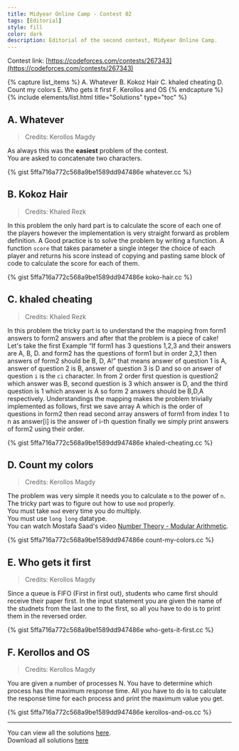```yaml
---
title: Midyear Online Camp - Contest 02
tags: [Editorial]
style: fill
color: dark
description: Editorial of the second contest, Midyear Online Camp.
---
```


Contest link: [https://codeforces.com/contests/267343](https://codeforces.com/contests/267343)

{% capture list_items %}
A. Whatever
B. Kokoz Hair
C. khaled cheating
D. Count my colors
E. Who gets it first
F. Kerollos and OS
{% endcapture %}
{% include elements/list.html title="Solutions" type="toc" %}

## A. Whatever

> Credits: Kerollos Magdy

As always this was the **easiest** problem of the contest.  
You are asked to concatenate two characters.

{% gist 5ffa716a772c568a9be1589dd947486e whatever.cc %}

## B. Kokoz Hair

> Credits: Khaled Rezk

In this problem the only hard part is to calculate the score of each one of the players however the implementation is very straight forward as problem definition. A Good practice is to solve the problem by writing a function. A function `score` that takes parameter a single integer the choice of each player and returns his score instead of copying and pasting same block of code to calculate the score for each of them.

{% gist 5ffa716a772c568a9be1589dd947486e koko-hair.cc %}

## C. khaled cheating

> Credits: Khaled Rezk

In this problem the tricky part is to understand the the mapping from form1 answers to form2 answers and after that the problem is a piece of cake!
Let's take the first Example “If form1 has 3 questions 1,2,3 and their answers are A, B, D. and form2 has the questions of form1 but in order 2,3,1 then answers of form2 should be B, D, A!”
that means answer of question 1 is A, answer of question 2 is B, answer of question 3 is D and so on
answer of question `i` is the `ci` character.
In from 2 order first question is question2 which answer was B, second question is 3 which answer is D, and the third question is 1 which answer is A so form 2 answers should be B,D,A respectively.
Understandings the mapping makes the problem trivially implemented as follows,
first we save array A which is the order of questions in form2
then read second array answers of form1 from index 1 to n as answer[i] is the answer of i-th question
finally we simply print answers of form2 using their order.

{% gist 5ffa716a772c568a9be1589dd947486e khaled-cheating.cc %}

## D. Count my colors

> Credits: Kerollos Magdy

The problem was very simple it needs you to calculate `m` to the power of `n`.  
The tricky part was to figure out how to use `mod` properly.  
You must take `mod` every time you do multiply.  
You must use `long long` datatype.  
You can watch Mostafa Saad's video [Number Theory - Modular Arithmetic](https://www.youtube.com/watch?v=9sqvjnvuLtY&list=PLPt2dINI2MIY7l5zyFd1W28rei3b-AXaJ&index=2).

{% gist 5ffa716a772c568a9be1589dd947486e count-my-colors.cc %}

## E. Who gets it first

> Credits: Kerollos Magdy

Since a queue is FIFO (First in first out), students who came first should receive their paper first. In the input statement you are given the name of the studnets from the last one to the first, so all you have to do is to print them in the reversed order.

{% gist 5ffa716a772c568a9be1589dd947486e who-gets-it-first.cc %}

## F. Kerollos and OS

> Credits: Kerollos Magdy

You are given a number of processes N. You have to determine which process has the maximum response time. All you have to do is to calculate the response time for each process and print the maximum value you get.

{% gist 5ffa716a772c568a9be1589dd947486e kerollos-and-os.cc %}

---

You can view all the solutions [here](https://gist.github.com/kerolloz/5ffa716a772c568a9be1589dd947486e).  
Download all solutions [here](https://gist.github.com/kerolloz/5ffa716a772c568a9be1589dd947486e/archive/master.zip)